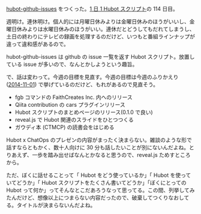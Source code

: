 [hubot-github-issues][gh:bouzuya/hubot-github-issues] をつくった。[1 日 1 Hubot スクリプト][hubot-script-per-day]の 114 日目。

週明け。連休明け。個人的には月曜日休みよりは金曜日休みのほうがいいし、金曜日休みよりは水曜日休みのほうがいい。連休だとどうしてもだれてしまうし、土日の終わりにテレビの録画を処理するのだけど、いつもと番組ラインナップが違って違和感があるので。

hubot-github-issues は github の issue 一覧を返す Hubot スクリプト。放置している issue が多いので、なんとかしようという趣旨。

で、話は変わって。今週の目標を見直す。今週の目標は今週のふりかえり ([2014-11-01][]) で挙げているのだけど、もれがあるので見直そう。

- fgb コマンドの FaithCreates Inc. 内へのリリース
- Qiita contribution の cars プラグインリリース
- Hubot スクリプトのまとめページのリリース(0.1.0 で良い)
- reveal.js で Hubot 関連のスライドをひとつつくる
- ガウディ本 (CTMCP) の読書会をはじめる

Hubot x ChatOps のプレゼンの内容がまったく決まらない。雑談のような形で話すならともかく、数十人向けに 30 分も話したいことが別にないんだよね。とりあえず、一歩を踏み出せばなんとかなると思うので、reveal.js ためすところから。

ただ、ぼくに話せることって「 Hubot をどう使っているか」「 Hubot を使っていてどうか」「 Hubot スクリプトをたくさん書いてどうか」「ぼくにとっての Hubot って何か」ってそんなとこだあろうなって思ってる。この間、列挙してみたんだけど、想像以上につまらない内容だったので、破棄してつくりなおしてる。タイトルが決まらないんだよね。

[gh:bouzuya/hubot-github-issues]: https://github.com/bouzuya/hubot-github-issues
[hubot-script-per-day]: http://blog.bouzuya.net/posts?tags=hubot-script-per-day
[2014-11-01]: http://blog.bouzuya.net/2014/11/01/
